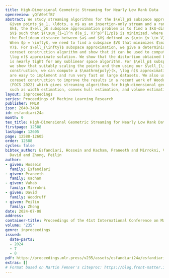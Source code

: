 ```yaml
---
title: High-Dimensional Geometric Streaming for Nearly Low Rank Data
openreview: yQfA0etfB7
abstract: We study streaming algorithms for the $\ell_p$ subspace approximation problem.
  Given points $a_1, \ldots, a_n$ as an insertion-only stream and a rank parameter
  $k$, the $\ell_p$ subspace approximation problem is to find a $k$-dimensional subspace
  $V$ such that $(\sum_{i=1}^n d(a_i, V)^p)^{1/p}$ is minimized, where $d(a, V)$ denotes
  the Euclidean distance between $a$ and $V$ defined as $\min_{v \in V} ||a - v||$.
  When $p = \infty$, we need to find a subspace $V$ that minimizes $\max_i d(a_i,
  V)$. For $\ell_{\infty}$ subspace approximation, we give a deterministic strong
  coreset construction algorithm and show that it can be used to compute a $\mathrm{poly}(k,
  \log n)$ approximate solution. We show that the distortion obtained by our coreset
  is nearly tight for any sublinear space algorithm. For $\ell_p$ subspace approximation,
  we show that suitably scaling the points and then using our $\ell_{\infty}$ coreset
  construction, we can compute a $\mathrm{poly}(k, \log n)$ approximation. Our algorithms
  are easy to implement and run very fast on large datasets. We also use our strong
  coreset construction to improve the results in a recent work of Woodruff and Yasuda
  (FOCS 2022) which gives streaming algorithms for high-dimensional geometric problems
  such as width estimation, convex hull estimation, and volume estimation.
layout: inproceedings
series: Proceedings of Machine Learning Research
publisher: PMLR
issn: 2640-3498
id: esfandiari24a
month: 0
tex_title: High-Dimensional Geometric Streaming for Nearly Low Rank Data
firstpage: 12588
lastpage: 12605
page: 12588-12605
order: 12588
cycles: false
bibtex_author: Esfandiari, Hossein and Kacham, Praneeth and Mirrokni, Vahab and Woodruff,
  David and Zhong, Peilin
author:
- given: Hossein
  family: Esfandiari
- given: Praneeth
  family: Kacham
- given: Vahab
  family: Mirrokni
- given: David
  family: Woodruff
- given: Peilin
  family: Zhong
date: 2024-07-08
address:
container-title: Proceedings of the 41st International Conference on Machine Learning
volume: '235'
genre: inproceedings
issued:
  date-parts:
  - 2024
  - 7
  - 8
pdf: https://proceedings.mlr.press/v235/assets/esfandiari24a/esfandiari24a.pdf
extras: []
# Format based on Martin Fenner's citeproc: https://blog.front-matter.io/posts/citeproc-yaml-for-bibliographies/
---
```

